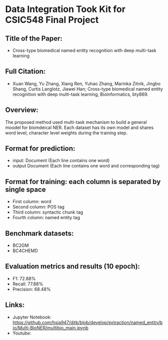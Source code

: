 # Data Integration Took Kit for CSIC548 Final Project

## Title of the Paper: 
- Cross-type biomedical named entity recognition with deep multi-task learning

## Full Citation: 
- Xuan Wang, Yu Zhang, Xiang Ren, Yuhao Zhang, Marinka Zitnik, Jingbo Shang, Curtis Langlotz, Jiawei Han; Cross-type biomedical named entity recognition with deep multi-task learning, Bioinformatics, bty869. 

## Overview: 
The proposed method used multi-task mechanism to build a general moodel for biomdeical NER. Each dataset has its own model and shares word level, character level weights during the training step.    

## Format for prediction: 
 - input: Document (Each line contains one word)
 - output Document (Each line contains one word and corresponding tag)

## Format for training: each column is separated by single space  
 - First column: word 
 - Second  column: POS tag 
 - Third column: syntactic chunk tag 
 - Fourth column: named entity tag

## Benchmark datasets:
- BC2GM
- BC4CHEMD 

## Evaluation metrics and results (10 epoch):
- F1: 72.88%
- Recall: 77.88%
- Precision: 68.48%

## Links:
- Jupyter Notebook: https://github.com/hsia947/ditk/blob/develop/extraction/named_entity/bio/Multi-BioNER/multibio_main.ipynb
- Youtube: 






